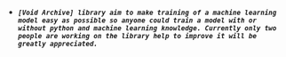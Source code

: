 - ***`[Void Archive] library aim to make training of a machine learning model easy as possible so anyone could train a model with or without python and machine learning knowledge. Currently only two people are working on the library help to improve it will be greatly appreciated.`***
